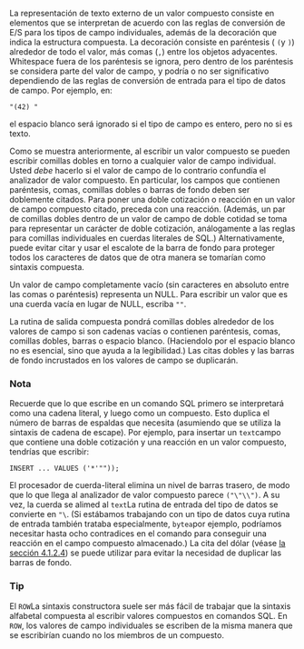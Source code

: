 La representación de texto externo de un valor compuesto consiste en  elementos que se interpretan de acuerdo con las reglas de conversión de  E/S para los tipos de campo individuales, además de la decoración que  indica la estructura compuesta. La decoración consiste en paréntesis ( `(`y `)`) alrededor de todo el valor, más comas (`,`) entre los objetos adyacentes. Whitespace fuera de los paréntesis se  ignora, pero dentro de los paréntesis se considera parte del valor de  campo, y podría o no ser significativo dependiendo de las reglas de  conversión de entrada para el tipo de datos de campo. Por ejemplo, en:

```
"(42) "
```

el espacio blanco será ignorado si el tipo de campo es entero, pero no si es texto.

Como se muestra anteriormente, al escribir un valor compuesto se  pueden escribir comillas dobles en torno a cualquier valor de campo  individual. Usted *debe* hacerlo si el valor de campo de lo contrario confundía el analizador de valor compuesto. En particular, los campos que contienen paréntesis,  comas, comillas dobles o barras de fondo deben ser doblemente citados.  Para poner una doble cotización o reacción en un valor de campo  compuesto citado, preceda con una reacción. (Además, un par de comillas  dobles dentro de un valor de campo de doble cotidad se toma para  representar un carácter de doble cotización, análogamente a las reglas  para comillas individuales en cuerdas literales de SQL.)  Alternativamente, puede evitar citar y usar el escalote de la barra de  fondo para proteger todos los caracteres de datos que de otra manera se  tomarían como sintaxis compuesta.

Un valor de campo completamente vacío (sin caracteres en absoluto entre las comas o paréntesis) representa un NULL. Para escribir un  valor que es una cuerda vacía en lugar de NULL, escriba `""`.

La rutina de salida compuesta pondrá comillas dobles alrededor de los valores de campo si son cadenas vacías o contienen paréntesis,  comas, comillas dobles, barras o espacio blanco. (Haciendolo por el  espacio blanco no es esencial, sino que ayuda a la legibilidad.) Las  citas dobles y las barras de fondo incrustados en los valores de campo  se duplicarán.

### Nota

Recuerde que lo que escribe en un comando SQL primero se  interpretará como una cadena literal, y luego como un compuesto. Esto  duplica el número de barras de espaldas que necesita (asumiendo que se  utiliza la sintaxis de cadena de escape). Por ejemplo, para insertar un  `text`campo que contiene una doble cotización y una reacción en un valor compuesto, tendrías que escribir:

```
INSERT ... VALUES ('*'""));
```

El procesador de cuerda-literal elimina un nivel de barras  trasero, de modo que lo que llega al analizador de valor compuesto  parece `("\"\\")`. A su vez, la cuerda se alimed al  `text`La rutina de entrada del tipo de datos se convierte en `"\`. (Si estábamos trabajando con un tipo de datos cuya rutina de entrada también trataba especialmente,  `bytea`por ejemplo, podríamos necesitar hasta ocho contradices en el comando para  conseguir una reacción en el campo compuesto almacenado.) La cita del  dólar (véase [la sección 4.1.2.4](https://www.postgresql.org/docs/current/sql-syntax-lexical.html#SQL-SYNTAX-DOLLAR-QUOTING)) se puede utilizar para evitar la necesidad de duplicar las barras de fondo.

### Tip

El  `ROW`La sintaxis constructora suele ser más fácil de trabajar que la sintaxis  alfabetal compuesta al escribir valores compuestos en comandos SQL. En `ROW`, los valores de campo individuales se escriben de la misma manera que se escribirían cuando no los miembros de un compuesto.
